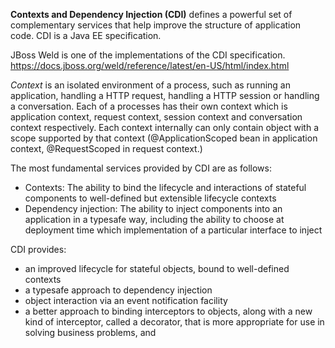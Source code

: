 **Contexts and Dependency Injection (CDI)** defines a powerful set of complementary services that help improve the structure 
of application code. CDI is a Java EE specification.

JBoss Weld is one of the implementations of the CDI specification. 
https://docs.jboss.org/weld/reference/latest/en-US/html/index.html

*Context* is an isolated environment of a process, such as running an application, handling a HTTP request, 
handling a HTTP session or handling a conversation. Each of a processes has their own context which is 
application context, request context, session context and conversation context respectively. Each context 
internally can only contain object with a scope supported by that context 
(@ApplicationScoped bean in application context, @RequestScoped in request context.)

The most fundamental services provided by CDI are as follows:

* Contexts: The ability to bind the lifecycle and interactions of stateful components to 
well-defined but extensible lifecycle contexts
* Dependency injection: The ability to inject components into an application in a typesafe way, 
including the ability to choose at deployment time which implementation of a particular interface to inject

CDI provides:

* an improved lifecycle for stateful objects, bound to well-defined contexts
* a typesafe approach to dependency injection
* object interaction via an event notification facility
* a better approach to binding interceptors to objects, along with a new kind of interceptor,
    called a decorator, that is more appropriate for use in solving business problems, and 
